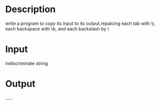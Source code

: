 # Description
write a program to copy its input to its output,repalcing each tab with \t, each backspace with \b, and each backslash by \\
# Input
indiscriminate string
# Output
……